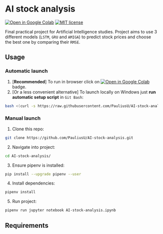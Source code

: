 # AI stock analysis

[![Open in Google Colab](https://colab.research.google.com/assets/colab-badge.svg)](https://colab.research.google.com/github/PauliusU/AI-stock-analysis/blob/master/AI-stock-analysis.ipynb)
[![MIT license](https://img.shields.io/badge/License-MIT-blue.svg)](https://github.com/PauliusU/AI-stock-analysis/blob/master/LICENSE)

Final practical project for Artificial Intelligence studies. Project aims to use 3 different models (`LSTM`, `GRU` and `AMIGA`) to predict stock prices and choose the best one by comparing their `RMSE`.

## Usage

### Automatic launch

1. [**Recommended**] To run in browser click on [![Open in Google Colab](https://colab.research.google.com/assets/colab-badge.svg)](https://colab.research.google.com/github/PauliusU/AI-stock-analysis/blob/master/AI-stock-analysis.ipynb) badge.
2. [Or a less convenient alternative] To launch locally on Windows just **run automatic setup script** in `Git Bash`:

```bash
bash <(curl -s https://raw.githubusercontent.com/PauliusU/AI-stock-analysis/master/setup.sh)
```

### Manual launch

1. Clone this repo:

```bash
git clone https://github.com/PauliusU/AI-stock-analysis.git
```

2. Navigate into project:

```bash
cd AI-stock-analysis/
```

3. Ensure pipenv is installed:

```bash
pip install --upgrade pipenv --user
```

4. Install dependencies:

```bash
pipenv install
```

5. Run project:

```bash
pipenv run jupyter notebook AI-stock-analysis.ipynb
```

## Requirements
